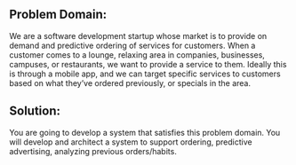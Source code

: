 ## Problem Domain:
We are a software development startup whose market is to provide on demand and predictive ordering of services for customers.  When a customer comes to a lounge, relaxing area in companies, businesses, campuses, or restaurants, we want to provide a service to them.  Ideally this is through a mobile app, and we can target specific services to customers based on what they’ve ordered previously, or specials in the area.

## Solution:
You are going to develop a system that satisfies this problem domain.  You will develop and architect a system to support ordering, predictive advertising, analyzing previous orders/habits.
